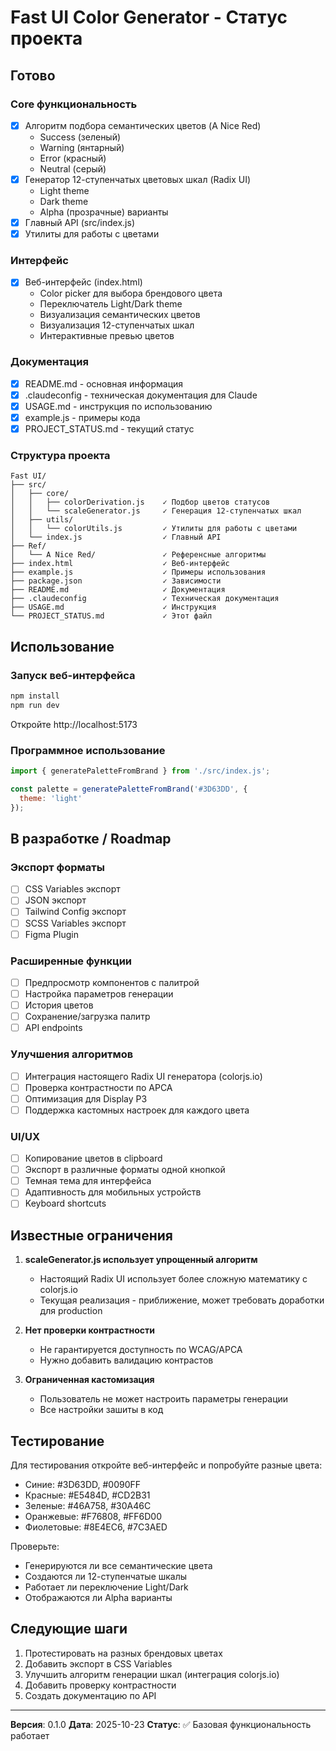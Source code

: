 # Fast UI Color Generator - Статус проекта

## Готово

### Core функциональность
- [x] Алгоритм подбора семантических цветов (A Nice Red)
  - Success (зеленый)
  - Warning (янтарный)
  - Error (красный)
  - Neutral (серый)
- [x] Генератор 12-ступенчатых цветовых шкал (Radix UI)
  - Light theme
  - Dark theme
  - Alpha (прозрачные) варианты
- [x] Главный API (src/index.js)
- [x] Утилиты для работы с цветами

### Интерфейс
- [x] Веб-интерфейс (index.html)
  - Color picker для выбора брендового цвета
  - Переключатель Light/Dark theme
  - Визуализация семантических цветов
  - Визуализация 12-ступенчатых шкал
  - Интерактивные превью цветов

### Документация
- [x] README.md - основная информация
- [x] .claudeconfig - техническая документация для Claude
- [x] USAGE.md - инструкция по использованию
- [x] example.js - примеры кода
- [x] PROJECT_STATUS.md - текущий статус

### Структура проекта
```
Fast UI/
├── src/
│   ├── core/
│   │   ├── colorDerivation.js    ✓ Подбор цветов статусов
│   │   └── scaleGenerator.js     ✓ Генерация 12-ступенчатых шкал
│   ├── utils/
│   │   └── colorUtils.js         ✓ Утилиты для работы с цветами
│   └── index.js                  ✓ Главный API
├── Ref/
│   └── A Nice Red/               ✓ Референсные алгоритмы
├── index.html                    ✓ Веб-интерфейс
├── example.js                    ✓ Примеры использования
├── package.json                  ✓ Зависимости
├── README.md                     ✓ Документация
├── .claudeconfig                 ✓ Техническая документация
├── USAGE.md                      ✓ Инструкция
└── PROJECT_STATUS.md             ✓ Этот файл
```

## Использование

### Запуск веб-интерфейса
```bash
npm install
npm run dev
```
Откройте http://localhost:5173

### Программное использование
```javascript
import { generatePaletteFromBrand } from './src/index.js';

const palette = generatePaletteFromBrand('#3D63DD', {
  theme: 'light'
});
```

## В разработке / Roadmap

### Экспорт форматы
- [ ] CSS Variables экспорт
- [ ] JSON экспорт
- [ ] Tailwind Config экспорт
- [ ] SCSS Variables экспорт
- [ ] Figma Plugin

### Расширенные функции
- [ ] Предпросмотр компонентов с палитрой
- [ ] Настройка параметров генерации
- [ ] История цветов
- [ ] Сохранение/загрузка палитр
- [ ] API endpoints

### Улучшения алгоритмов
- [ ] Интеграция настоящего Radix UI генератора (colorjs.io)
- [ ] Проверка контрастности по APCA
- [ ] Оптимизация для Display P3
- [ ] Поддержка кастомных настроек для каждого цвета

### UI/UX
- [ ] Копирование цветов в clipboard
- [ ] Экспорт в различные форматы одной кнопкой
- [ ] Темная тема для интерфейса
- [ ] Адаптивность для мобильных устройств
- [ ] Keyboard shortcuts

## Известные ограничения

1. **scaleGenerator.js использует упрощенный алгоритм**
   - Настоящий Radix UI использует более сложную математику с colorjs.io
   - Текущая реализация - приближение, может требовать доработки для production

2. **Нет проверки контрастности**
   - Не гарантируется доступность по WCAG/APCA
   - Нужно добавить валидацию контрастов

3. **Ограниченная кастомизация**
   - Пользователь не может настроить параметры генерации
   - Все настройки зашиты в код

## Тестирование

Для тестирования откройте веб-интерфейс и попробуйте разные цвета:
- Синие: #3D63DD, #0090FF
- Красные: #E5484D, #CD2B31
- Зеленые: #46A758, #30A46C
- Оранжевые: #F76808, #FF6D00
- Фиолетовые: #8E4EC6, #7C3AED

Проверьте:
- Генерируются ли все семантические цвета
- Создаются ли 12-ступенчатые шкалы
- Работает ли переключение Light/Dark
- Отображаются ли Alpha варианты

## Следующие шаги

1. Протестировать на разных брендовых цветах
2. Добавить экспорт в CSS Variables
3. Улучшить алгоритм генерации шкал (интеграция colorjs.io)
4. Добавить проверку контрастности
5. Создать документацию по API

---

**Версия**: 0.1.0
**Дата**: 2025-10-23
**Статус**: ✅ Базовая функциональность работает
